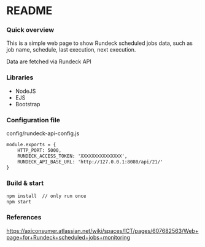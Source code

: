 # README #

### Quick overview ###

This is a simple web page to show Rundeck scheduled jobs data, such as job name, schedule, last execution, next execution.

Data are fetched via Rundeck API
 

### Libraries ###

* NodeJS
* EJS 
* Bootstrap

### Configuration file ###
config/rundeck-api-config.js
```xml
module.exports = {
	HTTP_PORT: 5000,
	RUNDECK_ACCESS_TOKEN: 'XXXXXXXXXXXXXXX',
	RUNDECK_API_BASE_URL: 'http://127.0.0.1:8080/api/21/'
}
```

### Build & start ###
```xml
npm install  // only run once
npm start
```

### References ###
https://axiconsumer.atlassian.net/wiki/spaces/ICT/pages/607682563/Web+page+for+Rundeck+scheduled+jobs+monitoring